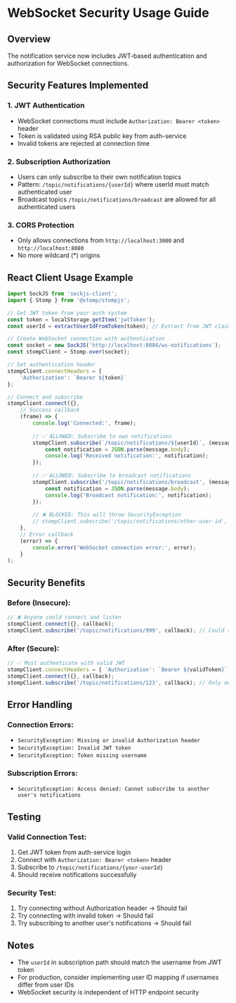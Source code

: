 # WebSocket Security Usage Guide

## Overview
The notification service now includes JWT-based authentication and authorization for WebSocket connections.

## Security Features Implemented

### 1. JWT Authentication
- WebSocket connections must include `Authorization: Bearer <token>` header
- Token is validated using RSA public key from auth-service
- Invalid tokens are rejected at connection time

### 2. Subscription Authorization
- Users can only subscribe to their own notification topics
- Pattern: `/topic/notifications/{userId}` where userId must match authenticated user
- Broadcast topics `/topic/notifications/broadcast` are allowed for all authenticated users

### 3. CORS Protection
- Only allows connections from `http://localhost:3000` and `http://localhost:8080`
- No more wildcard (*) origins

## React Client Usage Example

```javascript
import SockJS from 'sockjs-client';
import { Stomp } from '@stomp/stompjs';

// Get JWT token from your auth system
const token = localStorage.getItem('jwtToken');
const userId = extractUserIdFromToken(token); // Extract from JWT claims

// Create WebSocket connection with authentication
const socket = new SockJS('http://localhost:8084/ws-notifications');
const stompClient = Stomp.over(socket);

// Set authentication header
stompClient.connectHeaders = {
    'Authorization': `Bearer ${token}`
};

// Connect and subscribe
stompClient.connect({}, 
    // Success callback
    (frame) => {
        console.log('Connected:', frame);
        
        // ✅ ALLOWED: Subscribe to own notifications
        stompClient.subscribe(`/topic/notifications/${userId}`, (message) => {
            const notification = JSON.parse(message.body);
            console.log('Received notification:', notification);
        });
        
        // ✅ ALLOWED: Subscribe to broadcast notifications
        stompClient.subscribe('/topic/notifications/broadcast', (message) => {
            const notification = JSON.parse(message.body);
            console.log('Broadcast notification:', notification);
        });
        
        // ❌ BLOCKED: This will throw SecurityException
        // stompClient.subscribe('/topic/notifications/other-user-id', callback);
    },
    // Error callback
    (error) => {
        console.error('WebSocket connection error:', error);
    }
);
```

## Security Benefits

### Before (Insecure):
```javascript
// ❌ Anyone could connect and listen
stompClient.connect({}, callback);
stompClient.subscribe('/topic/notifications/999', callback); // Could spy on others
```

### After (Secure):
```javascript
// ✅ Must authenticate with valid JWT
stompClient.connectHeaders = { 'Authorization': `Bearer ${validToken}` };
stompClient.connect({}, callback);
stompClient.subscribe('/topic/notifications/123', callback); // Only own notifications
```

## Error Handling

### Connection Errors:
- `SecurityException: Missing or invalid Authorization header`
- `SecurityException: Invalid JWT token`
- `SecurityException: Token missing username`

### Subscription Errors:
- `SecurityException: Access denied: Cannot subscribe to another user's notifications`

## Testing

### Valid Connection Test:
1. Get JWT token from auth-service login
2. Connect with `Authorization: Bearer <token>` header
3. Subscribe to `/topic/notifications/{your-userId}`
4. Should receive notifications successfully

### Security Test:
1. Try connecting without Authorization header → Should fail
2. Try connecting with invalid token → Should fail
3. Try subscribing to another user's notifications → Should fail

## Notes
- The `userId` in subscription path should match the username from JWT token
- For production, consider implementing user ID mapping if usernames differ from user IDs
- WebSocket security is independent of HTTP endpoint security